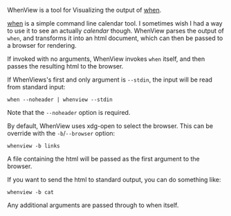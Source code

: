 WhenView is a tool for Visualizing the output of [when][1].

[when][1] is a simple command line calendar tool. I sometimes wish I had a way
to use it to see an actually *calendar* though. WhenView parses the output of
`when`, and transforms it into an html document, which can then be passed to a
browser for rendering.

If invoked with no arguments, WhenView invokes `when` itself, and then
passes the resulting html to the browser.

If WhenViews's first and only argument is `--stdin`, the input will be
read from standard input:

    when --noheader | whenview --stdin

Note that the `--noheader` option is required.

By default, WhenView uses xdg-open to select the browser. This can be
override with the `-b`/`--browser` option:

    whenview -b links

A file containing the html will be passed as the first argument to the
browser.

If you want to send the html to standard output, you can do something
like:

    whenview -b cat

Any additional arguments are passed through to when itself.

[1]: http://www.lightandmatter.com/when/when.html
